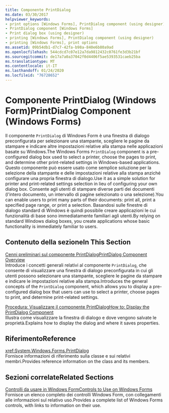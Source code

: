```yaml
---
title: Componente PrintDialog
ms.date: 03/30/2017
helpviewer_keywords:
- print options [Windows Forms], PrintDialog component (using designer)
- PrintDialog component [Windows Forms]
- Print dialog box (using designer)
- printing [Windows Forms], PrintDialog component (using designer)
- printing [Windows Forms], print options
ms.assetid: 09b54db1-d7c7-42fa-b98a-840e6b80a9ad
ms.openlocfilehash: 544cdcd7c07e12a7da9812432c0761fe3d3b21bf
ms.sourcegitcommit: de17a7a0a37042f0d4406f5ae5393531caeb25ba
ms.translationtype: MT
ms.contentlocale: it-IT
ms.lasthandoff: 01/24/2020
ms.locfileid: "76728652"
---
```

# <a name="printdialog-component-windows-forms"></a><span data-ttu-id="89015-102">Componente PrintDialog (Windows Form)</span><span class="sxs-lookup"><span data-stu-id="89015-102">PrintDialog Component (Windows Forms)</span></span>
<span data-ttu-id="89015-103">Il componente `PrintDialog` di Windows Form è una finestra di dialogo preconfigurata per selezionare una stampante, scegliere le pagine da stampare e indicare altre impostazioni relative alla stampa nelle applicazioni basate su Windows.</span><span class="sxs-lookup"><span data-stu-id="89015-103">The Windows Forms `PrintDialog` component is a pre-configured dialog box used to select a printer, choose the pages to print, and determine other print-related settings in Windows-based applications.</span></span> <span data-ttu-id="89015-104">Questo componente può essere usato come semplice soluzione per la selezione della stampante e delle impostazioni relative alla stampa anziché configurare una propria finestra di dialogo.</span><span class="sxs-lookup"><span data-stu-id="89015-104">Use it as a simple solution for printer and print-related settings selection in lieu of configuring your own dialog box.</span></span> <span data-ttu-id="89015-105">Consente agli utenti di stampare diverse parti dei documenti (l'intero documento, un intervallo di pagine selezionato o una selezione).</span><span class="sxs-lookup"><span data-stu-id="89015-105">You can enable users to print many parts of their documents: print all, print a specified page range, or print a selection.</span></span> <span data-ttu-id="89015-106">Basandosi sulle finestre di dialogo standard di Windows è quindi possibile creare applicazioni le cui funzionalità di base sono immediatamente familiari agli utenti.</span><span class="sxs-lookup"><span data-stu-id="89015-106">By relying on standard Windows dialog boxes, you create applications whose basic functionality is immediately familiar to users.</span></span>  
  
## <a name="in-this-section"></a><span data-ttu-id="89015-107">Contenuto della sezione</span><span class="sxs-lookup"><span data-stu-id="89015-107">In This Section</span></span>  
 [<span data-ttu-id="89015-108">Cenni preliminari sul componente PrintDialog</span><span class="sxs-lookup"><span data-stu-id="89015-108">PrintDialog Component Overview</span></span>](printdialog-component-overview-windows-forms.md)  
 <span data-ttu-id="89015-109">Introduce i concetti generali relativi al componente `PrintDialog`, che consente di visualizzare una finestra di dialogo preconfigurata in cui gli utenti possono selezionare una stampante, scegliere le pagine da stampare e indicare le impostazioni relative alla stampa.</span><span class="sxs-lookup"><span data-stu-id="89015-109">Introduces the general concepts of the `PrintDialog` component, which allows you to display a pre-configured dialog box that users can use to select a printer, choose pages to print, and determine print-related settings.</span></span>  
  
 [<span data-ttu-id="89015-110">Procedura: Visualizzare il componente PrintDialog</span><span class="sxs-lookup"><span data-stu-id="89015-110">How to: Display the PrintDialog Component</span></span>](how-to-display-the-printdialog-component.md)  
 <span data-ttu-id="89015-111">Illustra come visualizzare la finestra di dialogo e dove vengono salvate le proprietà.</span><span class="sxs-lookup"><span data-stu-id="89015-111">Explains how to display the dialog and where it saves properties.</span></span>  
  
## <a name="reference"></a><span data-ttu-id="89015-112">Riferimento</span><span class="sxs-lookup"><span data-stu-id="89015-112">Reference</span></span>  
 <xref:System.Windows.Forms.PrintDialog>  
 <span data-ttu-id="89015-113">Fornisce informazioni di riferimento sulla classe e sui relativi membri.</span><span class="sxs-lookup"><span data-stu-id="89015-113">Provides reference information on the class and its members.</span></span>  
  
## <a name="related-sections"></a><span data-ttu-id="89015-114">Sezioni correlate</span><span class="sxs-lookup"><span data-stu-id="89015-114">Related Sections</span></span>  
 [<span data-ttu-id="89015-115">Controlli da usare in Windows Form</span><span class="sxs-lookup"><span data-stu-id="89015-115">Controls to Use on Windows Forms</span></span>](controls-to-use-on-windows-forms.md)  
 <span data-ttu-id="89015-116">Fornisce un elenco completo dei controlli Windows Form, con collegamenti alle informazioni sul relativo uso.</span><span class="sxs-lookup"><span data-stu-id="89015-116">Provides a complete list of Windows Forms controls, with links to information on their use.</span></span>

